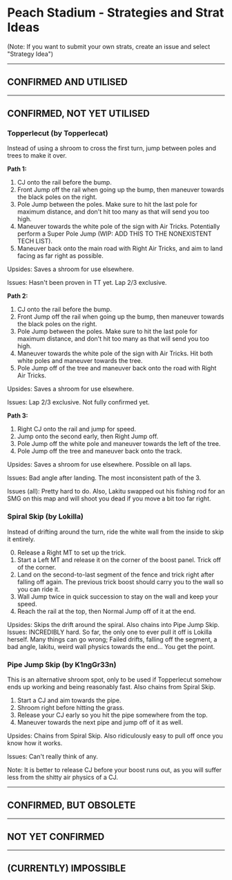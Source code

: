 # Peach Stadium - Strategies and Strat Ideas

(Note: If you want to submit your own strats, create an issue and select "Strategy Idea")

---
## CONFIRMED AND UTILISED

---
## CONFIRMED, NOT YET UTILISED
### Topperlecut (by Topperlecat)
Instead of using a shroom to cross the first turn, jump between poles and trees to make it over. 

**Path 1:**

1. CJ onto the rail before the bump. 
2. Front Jump off the rail when going up the bump, then maneuver towards the black poles on the right. 
3. Pole Jump between the poles. Make sure to hit the last pole for maximum distance, and don't hit too many as that will send you too high. 
4. Maneuver towards the white pole of the sign with Air Tricks. Potentially perform a Super Pole Jump (WIP: ADD THIS TO THE NONEXISTENT TECH LIST). 
5. Maneuver back onto the main road with Right Air Tricks, and aim to land facing as far right as possible. 


Upsides: Saves a shroom for use elsewhere. 

Issues: Hasn't been proven in TT yet. Lap 2/3 exclusive. 

**Path 2:**

1. CJ onto the rail before the bump. 
2. Front Jump off the rail when going up the bump, then maneuver towards the black poles on the right. 
3. Pole Jump between the poles. Make sure to hit the last pole for maximum distance, and don't hit too many as that will send you too high. 
4. Maneuver towards the white pole of the sign with Air Tricks. Hit both white poles and maneuver towards the tree.
5. Pole Jump off of the tree and maneuver back onto the road with Right Air Tricks.

Upsides: Saves a shroom for use elsewhere.

Issues: Lap 2/3 exclusive. Not fully confirmed yet.

**Path 3:**

1. Right CJ onto the rail and jump for speed.
2. Jump onto the second early, then Right Jump off.
3. Pole Jump off the white pole and maneuver towards the left of the tree.
4. Pole Jump off the tree and maneuver back onto the track.

Upsides: Saves a shroom for use elsewhere. Possible on all laps.

Issues: Bad angle after landing. The most inconsistent path of the 3.

Issues (all): Pretty hard to do. Also, Lakitu swapped out his fishing rod for an SMG on this map and will shoot you dead if you move a bit too far right. 



### Spiral Skip (by Lokilla)
Instead of drifting around the turn, ride the white wall from the inside to skip it entirely. 

0. Release a Right MT to set up the trick. 
1. Start a Left MT and release it on the corner of the boost panel. Trick off of the corner. 
2. Land on the second-to-last segment of the fence and trick right after falling off again. The previous trick boost should carry you to the wall so you can ride it. 
4. Wall Jump twice in quick succession to stay on the wall and keep your speed. 
5. Reach the rail at the top, then Normal Jump off of it at the end. 

Upsides: Skips the drift around the spiral. Also chains into Pipe Jump Skip.
Issues: INCREDIBLY hard. So far, the only one to ever pull it off is Lokilla herself. Many things can go wrong; Failed drifts, falling off the segment, a bad angle, lakitu, weird wall physics towards the end... You get the point. 



### Pipe Jump Skip (by K1ngGr33n) 
This is an alternative shroom spot, only to be used if Topperlecut somehow ends up working and being reasonably fast. Also chains from Spiral Skip. 

1. Start a CJ and aim towards the pipe. 
2. Shroom right before hitting the grass. 
3. Release your CJ early so you hit the pipe somewhere from the top. 
4. Maneuver towards the next pipe and jump off of it as well. 

Upsides: Chains from Spiral Skip. Also ridiculously easy to pull off once you know how it works.

Issues: Can't really think of any.

Note: It is better to release CJ before your boost runs out, as you will suffer less from the shitty air physics of a CJ. 

---
## CONFIRMED, BUT OBSOLETE

---
## NOT YET CONFIRMED

---
## (CURRENTLY) IMPOSSIBLE